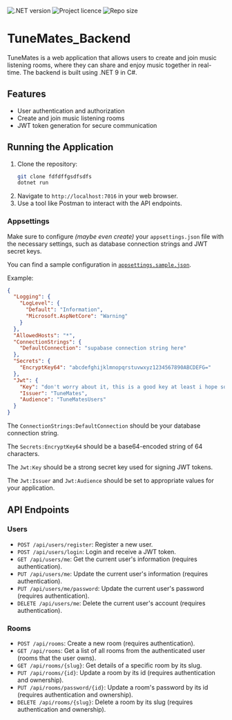 ![.NET version](https://img.shields.io/badge/.NET_9-512BD4?style=for-the-badge)
![Project licence](https://img.shields.io/github/license/NamelessProj/TuneMates_Backend?style=for-the-badge)
![Repo size](https://img.shields.io/github/repo-size/NamelessProj/TuneMates_Backend?style=for-the-badge)

# TuneMates_Backend
TuneMates is a web application that allows users to create and join music listening rooms, 
where they can share and enjoy music together in real-time. The backend is built using .NET 9 in C#.

## Features
- User authentication and authorization
- Create and join music listening rooms
- JWT token generation for secure communication

## Running the Application
1. Clone the repository:
   ```bash
   git clone fdfdffgsdfsdfs 
   dotnet run
   ```
1. Navigate to `http://localhost:7016` in your web browser.
1. Use a tool like Postman to interact with the API endpoints.

### Appsettings
Make sure to configure _(maybe even create)_ your `appsettings.json` file with the necessary settings, such as database connection strings and JWT secret keys.

You can find a sample configuration in [`appsettings.sample.json`](/appsettings.sample.json).

Example:
```json
{
  "Logging": {
    "LogLevel": {
      "Default": "Information",
      "Microsoft.AspNetCore": "Warning"
    }
  },
  "AllowedHosts": "*",
  "ConnectionStrings": {
    "DefaultConnection": "supabase connection string here"
  },
  "Secrets": {
    "EncryptKey64": "abcdefghijklmnopqrstuvwxyz1234567890ABCDEFG="
  },
  "Jwt": {
    "Key": "don't worry about it, this is a good key at least i hope so",
    "Issuer": "TuneMates",
    "Audience": "TuneMatesUsers"
  }
}
```

The `ConnectionStrings:DefaultConnection` should be your database connection string.

The `Secrets:EncryptKey64` should be a base64-encoded string of 64 characters.

The `Jwt:Key` should be a strong secret key used for signing JWT tokens.

The `Jwt:Issuer` and `Jwt:Audience` should be set to appropriate values for your application.

## API Endpoints
### Users
- `POST /api/users/register`: Register a new user.
- `POST /api/users/login`: Login and receive a JWT token.
- `GET /api/users/me`: Get the current user's information (requires authentication).
- `PUT /api/users/me`: Update the current user's information (requires authentication).
- `PUT /api/users/me/password`: Update the current user's password (requires authentication).
- `DELETE /api/users/me`: Delete the current user's account (requires authentication).

### Rooms
- `POST /api/rooms`: Create a new room (requires authentication).
- `GET /api/rooms`: Get a list of all rooms from the authenticated user (rooms that the user owns).
- `GET /api/rooms/{slug}`: Get details of a specific room by its slug.
- `PUT /api/rooms/{id}`: Update a room by its id (requires authentication and ownership).
- `PUT /api/rooms/password/{id}`: Update a room's password by its id (requires authentication and ownership).
- `DELETE /api/rooms/{slug}`: Delete a room by its slug (requires authentication and ownership).